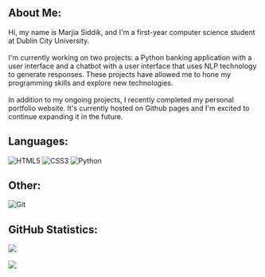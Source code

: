 ## About Me:
Hi, my name is Marjia Siddik, and I'm a first-year computer science student at Dublin City University.
<br></br>
I'm currently working on two projects: a Python banking application with a user interface and a chatbot with a user interface that uses NLP technology to generate responses. These projects have allowed me to hone my programming skills and explore new technologies.
<br></br>
In addition to my ongoing projects, I recently completed my personal portfolio website. It's currently hosted on Github pages and I'm excited to continue expanding it in the future.

## Languages:
![HTML5](https://img.shields.io/badge/html5-%23E34F26.svg?style=for-the-badge&logo=html5&logoColor=white) 
![CSS3](https://img.shields.io/badge/css3-%231572B6.svg?style=for-the-badge&logo=css3&logoColor=white)
![Python](https://img.shields.io/badge/python-3670A0?style=for-the-badge&logo=python&logoColor=ffdd54) 

## Other:
![Git](https://img.shields.io/badge/GIT-E44C30?style=for-the-badge&logo=git&logoColor=white)

## GitHub Statistics:
![](https://github-readme-stats.vercel.app/api?username=marjiasdk&theme=maroongold&hide_border=false&include_all_commits=false&count_private=false)<br/><br>
![](https://github-readme-streak-stats.herokuapp.com/?user=marjiasdk&theme=maroongold&hide_border=false)<br/>
